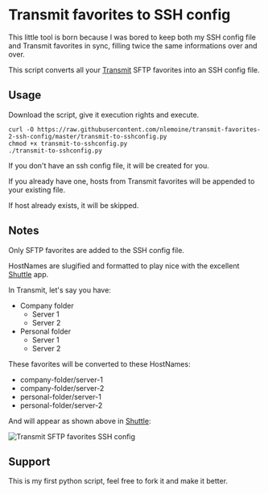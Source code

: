 # Transmit favorites to SSH config

This little tool is born because I was bored to keep both my SSH config file and Transmit favorites in sync, filling twice the same informations over and over. 

This script converts all your [Transmit](https://panic.com/transmit/) SFTP favorites into an SSH config file.

## Usage

Download the script, give it execution rights and execute. 

```
curl -O https://raw.githubusercontent.com/nlemoine/transmit-favorites-2-ssh-config/master/transmit-to-sshconfig.py
chmod +x transmit-to-sshconfig.py
./transmit-to-sshconfig.py
```

If you don't have an ssh config file, it will be created for you. 

If you already have one, hosts from Transmit favorites will be appended to your existing file.

If host already exists, it will be skipped.

## Notes

Only SFTP favorites are added to the SSH config file. 

HostNames are slugified and formatted to play nice with the excellent [Shuttle](http://fitztrev.github.io/shuttle/) app. 

In Transmit, let's say you have:

- Company folder
	- Server 1
	- Server 2
- Personal folder
	- Server 1
	- Server 2

These favorites will be converted to these HostNames:

- company-folder/server-1
- company-folder/server-2
- personal-folder/server-1
- personal-folder/server-2

And will appear as shown above in [Shuttle](http://fitztrev.github.io/shuttle/): 

![Transmit SFTP favorites SSH config](http://benkey.free.fr/transmit-to-sshconfig.png)

## Support

This is my first python script, feel free to fork it and make it better. 
